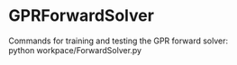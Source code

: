 # GPRForwardSolver
Commands for training and testing the GPR forward solver: \
python workpace/ForwardSolver.py
